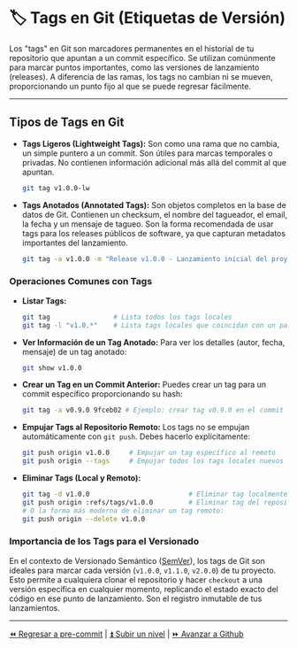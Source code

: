 # 🏷️ Tags en Git (Etiquetas de Versión)

Los "tags" en Git son marcadores permanentes en el historial de tu repositorio que apuntan a un commit específico. Se utilizan comúnmente para marcar puntos importantes, como las versiones de lanzamiento (releases). A diferencia de las ramas, los tags no cambian ni se mueven, proporcionando un punto fijo al que se puede regresar fácilmente.

---

## Tipos de Tags en Git

- **Tags Ligeros (Lightweight Tags):** Son como una rama que no cambia, un simple puntero a un commit. Son útiles para marcas temporales o privadas. No contienen información adicional más allá del commit al que apuntan.

    ```bash
    git tag v1.0.0-lw
    ```

- **Tags Anotados (Annotated Tags):** Son objetos completos en la base de datos de Git. Contienen un checksum, el nombre del tagueador, el email, la fecha y un mensaje de tagueo. Son la forma recomendada de usar tags para los releases públicos de software, ya que capturan metadatos importantes del lanzamiento.

    ```bash
    git tag -a v1.0.0 -m "Release v1.0.0 - Lanzamiento inicial del proyecto"
    ```

### Operaciones Comunes con Tags

- **Listar Tags:**

    ```bash
    git tag                # Lista todos los tags locales
    git tag -l "v1.0.*"    # Lista tags locales que coincidan con un patrón (ej., todas las versiones 1.0.x)
    ```

- **Ver Información de un Tag Anotado:** Para ver los detalles (autor, fecha, mensaje) de un tag anotado:

    ```bash
    git show v1.0.0
    ```

- **Crear un Tag en un Commit Anterior:** Puedes crear un tag para un commit específico proporcionando su hash:

    ```bash
    git tag -a v0.9.0 9fceb02 # Ejemplo: crear tag v0.9.0 en el commit con hash 9fceb02
    ```

- **Empujar Tags al Repositorio Remoto:** Los tags no se empujan automáticamente con `git push`. Debes hacerlo explícitamente:

    ```bash
    git push origin v1.0.0     # Empujar un tag específico al remoto
    git push origin --tags     # Empujar todos los tags locales nuevos al remoto
    ```

- **Eliminar Tags (Local y Remoto):**

    ```bash
    git tag -d v1.0.0                         # Eliminar tag localmente
    git push origin :refs/tags/v1.0.0         # Eliminar tag del repositorio remoto (sintaxis antigua)
    # O la forma más moderna de eliminar un tag remoto:
    git push origin --delete v1.0.0
    ```

### Importancia de los Tags para el Versionado

En el contexto de Versionado Semántico ([SemVer](../github/semver.md)), los tags de Git son ideales para marcar cada versión (`v1.0.0`, `v1.1.0`, `v2.0.0`) de tu proyecto. Esto permite a cualquiera clonar el repositorio y hacer `checkout` a una versión específica en cualquier momento, replicando el estado exacto del código en ese punto de lanzamiento. Son el registro inmutable de tus lanzamientos.

---

[⏪ Regresar a pre-commit](./pre-commit.md) | [⏫ Subir un nivel](../README.md) | [⏩ Avanzar a Github](../github/README.md)
